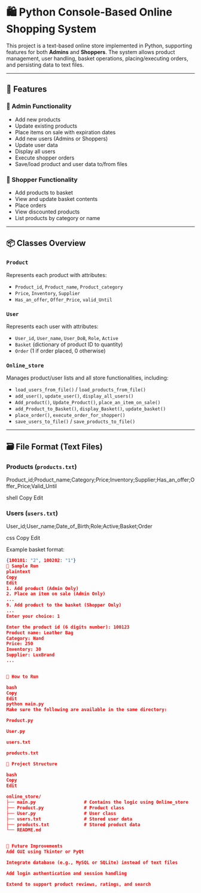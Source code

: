 # 🛍️ Python Console-Based Online Shopping System


This project is a text-based online store implemented in Python, supporting features for both **Admins** and **Shoppers**. The system allows product management, user handling, basket operations, placing/executing orders, and persisting data to text files.

---

## 🚀 Features


### 👤 Admin Functionality

- Add new products
- Update existing products
- Place items on sale with expiration dates
- Add new users (Admins or Shoppers)
- Update user data
- Display all users
- Execute shopper orders
- Save/load product and user data to/from files

### 🛒 Shopper Functionality

- Add products to basket
- View and update basket contents
- Place orders
- View discounted products
- List products by category or name

---

## 📦 Classes Overview


### `Product`
Represents each product with attributes:
- `Product_id`, `Product_name`, `Product_category`
- `Price`, `Inventory`, `Supplier`
- `Has_an_offer`, `Offer_Price`, `valid_Until`

### `User`
Represents each user with attributes:
- `User_id`, `User_name`, `User_DoB`, `Role`, `Active`
- `Basket` (dictionary of product ID to quantity)
- `Order` (1 if order placed, 0 otherwise)

### `Online_store`
Manages product/user lists and all store functionalities, including:
- `load_users_from_file()` / `load_products_from_file()`
- `add_user()`, `update_user()`, `display_all_users()`
- `Add_product()`, `Update_Product()`, `place_an_item_on_sale()`
- `add_Product_to_Basket()`, `display_Basket()`, `update_basket()`
- `place_order()`, `execute_order_for_shopper()`
- `save_users_to_file()` / `save_products_to_file()`

---

## 🗃️ File Format (Text Files)


### Products (`products.txt`)
Product_id;Product_name;Category;Price;Inventory;Supplier;Has_an_offer;Offer_Price;Valid_Until

shell
Copy
Edit

### Users (`users.txt`)
User_id;User_name;Date_of_Birth;Role;Active;Basket;Order

css
Copy
Edit

Example basket format:
```json
{100101: "2", 100202: "1"}
🧪 Sample Run
plaintext
Copy
Edit
1. Add product (Admin Only)
2. Place an item on sale (Admin Only)
...
9. Add product to the basket (Shopper Only)
...
Enter your choice: 1

Enter the product id (6 digits number): 100123
Product name: Leather Bag
Category: Hand
Price: 250
Inventory: 30
Supplier: LuxBrand
...


💾 How to Run

bash
Copy
Edit
python main.py
Make sure the following are available in the same directory:

Product.py

User.py

users.txt

products.txt

📌 Project Structure

bash
Copy
Edit

online_store/
├── main.py                  # Contains the logic using Online_store
├── Product.py               # Product class
├── User.py                  # User class
├── users.txt                # Stored user data
├── products.txt             # Stored product data
└── README.md


🔐 Future Improvements
Add GUI using Tkinter or PyQt

Integrate database (e.g., MySQL or SQLite) instead of text files

Add login authentication and session handling

Extend to support product reviews, ratings, and search

